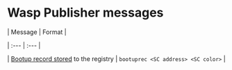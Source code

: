 # Wasp Publisher messages


| Message | Format |

| :--- | :--- |

| [Bootup record stored](https://github.com/iotaledger/wasp/blob/c3363b7f5704cb33d9b3b05a642e4a41dbcc5445/packages/registry/bootup.go#L52) 
to the registry | 
```bootuprec <SC address> <SC color>``` |


